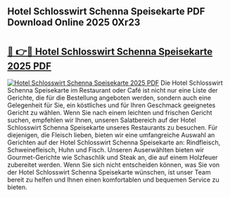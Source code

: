 ## Hotel Schlosswirt Schenna Speisekarte PDF Download Online 2025 0Xr23

# <h2><a href="http://gcc3rhl.nevu.top/?p=Hotel+Schlosswirt+Schenna+Speisekarte">🔗 👉🔴 Hotel Schlosswirt Schenna Speisekarte 2025 PDF</a></h2>

[![Hotel Schlosswirt Schenna Speisekarte 2025 PDF](https://i.imgur.com/dBaPXMq.png)](http://gcc3rhl.nevu.top/?p=Hotel+Schlosswirt+Schenna+Speisekarte)
Die Hotel Schlosswirt Schenna Speisekarte im Restaurant oder Café ist nicht nur eine Liste der Gerichte, die für die Bestellung angeboten werden, sondern auch eine Gelegenheit für Sie, ein köstliches und für Ihren Geschmack geeignetes Gericht zu wählen. Wenn Sie nach einem leichten und frischen Gericht suchen, empfehlen wir Ihnen, unseren Salatbereich auf der Hotel Schlosswirt Schenna Speisekarte unseres Restaurants zu besuchen. Für diejenigen, die Fleisch lieben, bieten wir eine umfangreiche Auswahl an Gerichten auf der Hotel Schlosswirt Schenna Speisekarte an: Rindfleisch, Schweinefleisch, Huhn und Fisch. Unseren Auserwählten bieten wir Gourmet-Gerichte wie Schaschlik und Steak an, die auf einem Holzfeuer zubereitet werden. Wenn Sie sich nicht entscheiden können, was Sie von der Hotel Schlosswirt Schenna Speisekarte wünschen, ist unser Team bereit zu helfen und Ihnen einen komfortablen und bequemen Service zu bieten.
